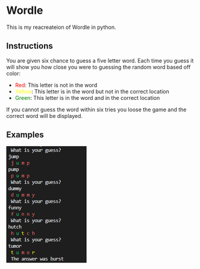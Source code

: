 # Wordle
This is my reacreateion of Wordle in python.


## Instructions
You are given six chance to guess a five letter word. Each time you guess it will show you how close you  were
to guessing the random word based off color:
* <span style="color:red">Red</span>: This letter is not in the word
* <span style="color:yellow">Yellow</span>: This letter is in the word but not in the correct location
* <span style="color:green">Green</span>: This letter is in the word and in the correct location

If you cannot guess the word within six tries you loose the game and the correct word will be displayed.

## Examples
<img src="README/Example1.png">


